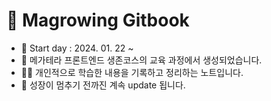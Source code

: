 # 📒 Magrowing Gitbook


* 📅 Start day : 2024. 01. 22 \~&#x20;
* 📝 메가테라 프론트엔드 생존코스의 교육 과정에서 생성되었습니다. 
* ✍🏻 개인적으로 학습한 내용을 기록하고 정리하는 노트입니다.
* 🔄 성장이 멈추기 전까진 계속 update 됩니다. 

